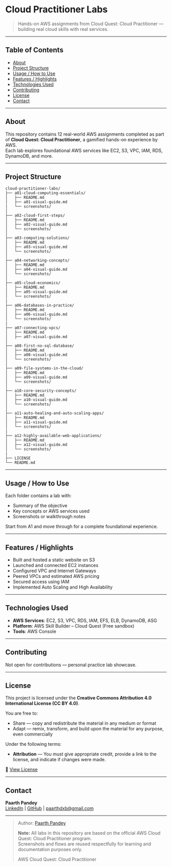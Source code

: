 # Cloud Practitioner Labs

> Hands-on AWS assignments from Cloud Quest: Cloud Practitioner — building real cloud skills with real services.

---

## Table of Contents

- [About](#about)  
- [Project Structure](#project-structure)  
- [Usage / How to Use](#usage--how-to-use)  
- [Features / Highlights](#features--highlights)  
- [Technologies Used](#technologies-used)  
- [Contributing](#contributing)  
- [License](#license)  
- [Contact](#contact)

---

## About

This repository contains 12 real-world AWS assignments completed as part of **Cloud Quest: Cloud Practitioner**, a gamified hands-on experience by AWS.  
Each lab explores foundational AWS services like EC2, S3, VPC, IAM, RDS, DynamoDB, and more.

---

## Project Structure
```
cloud-practitioner-labs/
├── a01-cloud-computing-essentials/
│   ├── README.md
│   ├── a01-visual-guide.md
|   └── screenshots/
│
├── a02-cloud-first-steps/
│   ├── README.md
│   ├── a02-visual-guide.md
│   └── screenshots/
│
├── a03-computing-solutions/
│   ├── README.md
│   ├── a03-visual-guide.md
│   └── screenshots/
│
├── a04-networking-concepts/
│   ├── README.md
│   ├── a04-visual-guide.md
│   └── screenshots/
│
├── a05-cloud-economics/
│   ├── README.md
│   ├── a05-visual-guide.md
│   └── screenshots/
|
├── a06-databases-in-practice/
│   ├── README.md
│   ├── a06-visual-guide.md
│   └── screenshots/
|
├── a07-connecting-vpcs/
│   ├── README.md
│   ├── a07-visual-guide.md
│
├── a08-first-no-sql-database/
│   ├── README.md
│   ├── a08-visual-guide.md
│   └── screenshots/
│
├── a09-file-systems-in-the-cloud/
│   ├── README.md
│   ├── a09-visual-guide.md
│   └── screenshots/
│
├── a10-core-security-concepts/
│   ├── README.md
│   ├── a10-visual-guide.md
│   └── screenshots/
│
├── a11-auto-healing-and-auto-scaling-apps/
│   ├── README.md
│   ├── a11-visual-guide.md
│   └── screenshots/
|
├── a12-highly-available-web-applications/
│   ├── README.md
│   ├── a12-visual-guide.md
│   └── screenshots/
|
├── LICENSE
└── README.md
```
---

## Usage / How to Use

Each folder contains a lab with:
- Summary of the objective
- Key concepts or AWS services used
- Screenshots or walkthrough notes

Start from A1 and move through for a complete foundational experience.

---

## Features / Highlights

- Built and hosted a static website on S3  
- Launched and connected EC2 instances  
- Configured VPC and Internet Gateways  
- Peered VPCs and estimated AWS pricing  
- Secured access using IAM  
- Implemented Auto Scaling and High Availability

---

## Technologies Used

- **AWS Services**: EC2, S3, VPC, RDS, IAM, EFS, ELB, DynamoDB, ASG  
- **Platform**: AWS Skill Builder – Cloud Quest (Free sandbox)  
- **Tools**: AWS Console

---

## Contributing

Not open for contributions — personal practice lab showcase.

---

## License

This project is licensed under the **Creative Commons Attribution 4.0 International License (CC BY 4.0)**.

You are free to:
- Share — copy and redistribute the material in any medium or format  
- Adapt — remix, transform, and build upon the material for any purpose, even commercially

Under the following terms:
- **Attribution** — You must give appropriate credit, provide a link to the license, and indicate if changes were made.

🔗 [View License](https://creativecommons.org/licenses/by/4.0/)

---

## Contact

**Paarth Pandey**  
[LinkedIn](https://www.linkedin.com/in/paarth-pandey-13779529b/) | [GitHub](https://github.com/paarthpandey10) | paarthdxb@gmail.com

---

> Author: [Paarth Pandey](https://github.com/paarthpandey10)
> 
> **Note:** All labs in this repository are based on the official AWS Cloud Quest: Cloud Practitioner program.  
> Screenshots and flows are reused respectfully for learning and documentation purposes only.
>
> AWS Cloud Quest: Cloud Practitioner
